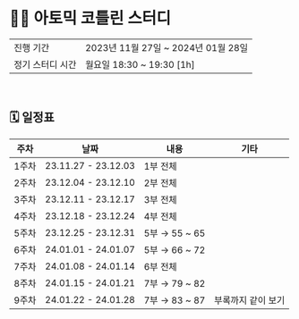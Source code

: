 # 🧑‍💻 아토믹 코틀린 스터디
<table>
  <tr>
    <td>진행 기간</td>
    <td>2023년 11월 27일 ~ 2024년 01월 28일 </td>
  </tr>
  <tr>
    <td>정기 스터디 시간</td>
    <td>월요일 18:30 ~ 19:30 [1h] </a></td>
  </tr>
</table>

<br />

## 🗓 일정표

| 주차 | 날짜 | 내용 | 기타 |
| --- | --- | ------------- | --- |
| 1주차 | 23.11.27 - 23.12.03 | 1부 전체 | |
| 2주차 | 23.12.04 - 23.12.10 | 2부 전체 | |
| 3주차 | 23.12.11 - 23.12.17 | 3부 전체 | |
| 4주차 | 23.12.18 - 23.12.24 | 4부 전체 | |
| 5주차 | 23.12.25 - 23.12.31 | 5부 → 55 ~ 65 | |
| 6주차 | 24.01.01 - 24.01.07 | 5부 → 66 ~ 72 | |
| 7주차 | 24.01.08 - 24.01.14 | 6부 전체 | |
| 8주차 | 24.01.15 - 24.01.21 | 7부 → 79 ~ 82 | |
| 9주차 | 24.01.22 - 24.01.28 | 7부 → 83 ~ 87 | 부록까지 같이 보기 |

